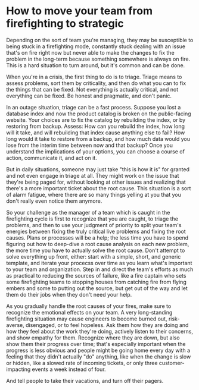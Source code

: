 # How to move your team from firefighting to strategic

Depending on the sort of team you're managing, they may be susceptible to being stuck in 
a firefighting mode, constantly stuck dealing with an issue that's on fire right now but
never able to make the changes to fix the problem in the long-term because something
somewhere is always on fire. This is a hard situation to turn around, but it's common and
can be done.

When you're in a crisis, the first thing to do is to triage. Triage means to assess
problems, sort them by criticality, and then do what you can to fix the things that can
be fixed. Not everything is actually critical, and not everything can be fixed. Be
honest and pragmatic, and don't panic.

In an outage situation, triage can be a fast process. Suppose you lost a database 
index and now the product catalog is broken on the public-facing website. Your choices are to
fix the catalog by rebuilding the index, or by restoring from backup. Assess: How can you
rebuild the index, how long will it take, and will rebuilding that index cause anything
else to fail? How long would it take to restore from a backup, and how much data would you 
lose from the interim time between now and that backup? Once you understand the 
implications of your options, you can choose a course of action, communicate it, and act
on it.

But in daily situations, someone may just take "this is how it is" for granted and not
even engage in triage at all. They might work on the issue that they're being paged for,
without looking at other issues and realizing that there's a more important ticket about
the root cause. This situation is a sort of alarm fatigue, where there are so many things
yelling at you that you don't really even notice them anymore.

So your challenge as the manager of a team which is caught in the firefighting cycle
is first to recognize that you are caught, to triage the problems, and then to 
use your judgment of priority to split your team's energies between fixing the 
truly critical live problems and fixing the root causes. Plans or processes will be a 
help; the less time you have to spend figuring out how to deep-dive a root cause 
analysis on each new problem, the more time you have to actually solve the root cause. Don't 
attempt to solve everything up front, either: start with a simple, short, and generic
template, and iterate your procecss over time as you learn what's important to your
team and organization. Step in and direct the team's 
efforts as much as practical to reducing the sources of failure, like a fire captain
who sets some firefighting teams to stopping houses from catching fire from flying
embers and some to putting out the source, but get out of the way and let them do
their jobs when they don't need your help.

As you gradually handle the root causes of your fires, make sure to recognize the 
emotional effects on your team. A very long-standing firefighting situation may cause
engineers to become burned out, risk-averse, disengaged, or to feel hopeless. Ask 
them how they are doing and how they feel about the work they're doing, actively listen 
to their concerns, and show empathy for them. Recognize where they are down, but also
show them their progress over time;
that's especially important when the progress is less obvious and people might be
going home every day with a feeling that they didn't actually "do" anything, like
when the change is slow or hidden, like a slowed rate of incoming tickets, or only 
three customer-impacting events a week instead of four. 

And tell people to take their vacations, and turn off their pagers. 
